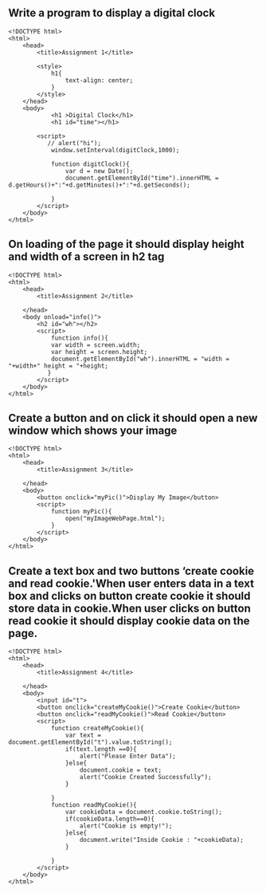 ## Write a program to display a digital clock
```
<!DOCTYPE html>
<html>
    <head>
        <title>Assignment 1</title>
  
        <style>
            h1{
                text-align: center;
            }
        </style>
    </head>
    <body>
            <h1 >Digital Clock</h1>
            <h1 id="time"></h1>
       
        <script>
           // alert("hi");
            window.setInterval(digitClock,1000);
            
            function digitClock(){
                var d = new Date();
                document.getElementById("time").innerHTML = d.getHours()+":"+d.getMinutes()+":"+d.getSeconds();
               
            }
        </script>
    </body>
</html>
```

##  On loading of the page it should display height and width of a screen in h2 tag
```
<!DOCTYPE html>
<html>
    <head>
        <title>Assignment 2</title>
    
    </head>
    <body onload="info()">
        <h2 id="wh"></h2>
        <script>
            function info(){
            var width = screen.width;
            var height = screen.height;
            document.getElementById("wh").innerHTML = "width = "+width+" height = "+height;
           }
        </script>
    </body>
</html>
```

##  Create a button and on click it should open a new window which shows your image
```
<!DOCTYPE html>
<html>
    <head>
        <title>Assignment 3</title>
       
    </head>
    <body>
        <button onclick="myPic()">Display My Image</button>
        <script>
            function myPic(){
                open("myImageWebPage.html");
            }
        </script>
    </body>
</html>
```

## Create a text box and two buttons ‘create cookie and read cookie.'When user enters data in a text box and clicks on button create cookie it should store data in cookie.When user clicks on button read cookie it should display cookie data on the page.
```
<!DOCTYPE html>
<html>
    <head>
        <title>Assignment 4</title>
      
    </head>
    <body>
        <input id="t">
        <button onclick="createMyCookie()">Create Cookie</button>
        <button onclick="readMyCookie()">Read Cookie</button>
        <script>
            function createMyCookie(){
                var text = document.getElementById("t").value.toString();
                if(text.length ==0){
                    alert("Please Enter Data");
                }else{
                    document.cookie = text;
                    alert("Cookie Created Successfully");
                }
                
            }
            function readMyCookie(){
                var cookieData = document.cookie.toString();
                if(cookieData.length==0){
                    alert("Cookie is empty!");
                }else{
                    document.write("Inside Cookie : "+cookieData);
                }

            }
        </script>
    </body>
</html>
```
